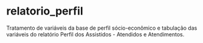 # relatorio_perfil
Tratamento de variáveis da base de perfil sócio-econômico e tabulação das variáveis do relatório Perfil dos Assistidos - Atendidos e Atendimentos.




